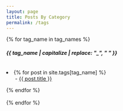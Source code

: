 ```yaml
---
layout: page
title: Posts By Category
permalink: /tags
---
```


<!--
Create an empty array.
-->
<!-- {% assign tag_names = "" | split: "|"  %} -->

<!--
Obtain each tag name and push it to the array.
-->
<!-- {% for posts_by_tag in site.tags %}
  {% assign tag_names = tag_names | push: posts_by_tag.first %}
{% endfor %} -->

<!--
Sort the tag names.
-->
<!-- {% assign tag_names = tag_names | sort %} -->

<!--
Display tags.
-->
<!-- <ul class="tag-cloud">
  {% for tag_name in tag_names %}
    <li>
      <a href="{{ baseurl }}/tags#{{ tag_name | slugize }}">
        {{ tag_name }}
      </a>
    </li>
  {% endfor %}
</ul>

<br>
<hr>
<br> -->

<!--
List post titles under each tag.
-->
<section class="posts-by-tags">
  {% for tag_name in tag_names %}
    <div>
      <i><h4 id="{{ tag_name }}">
        {{ tag_name | capitalize | replace: "_", " " }}
      </h4></i>
      <br>
      <li class="link-list">
        {% for post in site.tags[tag_name] %}
          <ul>
            - <a href="{{ post.url | prepend: baseurl }}">{{ post.title }}</a>
          </ul>
        {% endfor %}
      </li>
    </div>
    <br>
  {% endfor %}
</section>
